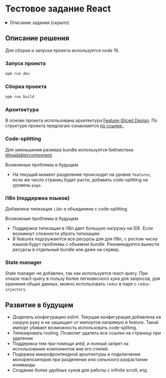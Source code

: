 # Тестовое задание React

<details>
<summary>Описание задания (скрыто)</summary>

### Создайте приложение с использованием

1. react
2. Любой стейт менеджер по желанию или без него
3. axios/ky/react query/rtk
4. Сборщик по желанию(vite приоритетный)
5. Архитектура на выбор
6. Библиотека компонентов - любая или без нее

### Приложение должно

Запросом доставать список данных из любого открытого источника(ex <https://api.punkapi.com/v2/beers> <https://api.punkapi.com/v2/beers?page=2&per_page=80>, ...) -> формировать карточки (если используете стейт-менеджер - сохранять в нем) -> подгружать новый список с использованием логики бесконечного скролла (самописный или из библиотеки компонентов по выбору)

### Дизайн произвольный

### Оценка задания строится на

1. Построении файловой структуры, Архитектура проекта
2. Декомпозиция компонентов
3. Работа с АПИ
4. Работа внутри компонента(жизненные циклы, хуки)

Преимущество, но необязательно - типизация с помощью TS

После завершения проект завернуть в git и выложить в открытом репозитории в github/gitlab

</details>

## Описание решения

Для сборки и запуска проекта используется node 16.

### Запуск проекта

```sh
npm run dev
```

### Сборка проекта

```sh
npm run build
```

### Архитектура

В основе проекта использована архитектура [Feature-Sliced Design](https://feature-sliced.design/). По структуре проекта предлагаю ознакомится [по ссылке.](https://feature-sliced.design/docs/reference/layers).

### Code-splitting

Для уменьшения размера bundle используется библиотека [@loadable/component](https://loadable-components.com/docs/).

Возможные проблемы в будущем

- На текущий момент разделение происходит на уровне `features`, если же число страниц будет расти, добавить code-splitting на уровень `page`.

### i18n (поддержка языков)

Добавлена типизация `i18n` и объединена с code-splitting.

Возможные проблемы в будущем

- Поддержка типизации в i18n дает большую нагрузку на IDE. Если возникнут сложности убрать типизацию
- В features подгружаются все ресурсы для для i18n, с ростом числа языков будут проблемы с объемом bundle. Рекомендуется вынести ресурсы в отдельный bundle или даже на сервер.

### State manager

State manager не добавлен, так как используется react-query. При отказе react-query в пользу более легковесного хука для запросов, для хранения общих данных, можно использовать `redux` в паре с `redux-injectors`.

## Развитие в будущем

- Доделать конфигурацию eslint. Текущая конфигурация добавлена на скорую руку и не защищает от импортов напрямую в feature. Такой импорт убивает возможность использовать code-spliting.
- Типизировать routing. Позволит удалять все ссылки на страницу при удалении
- Поддержка тем при помощи antd, и полный запрет на использование компонентов вне его стилей.
- Подержка микрофронтендной архитектуры и подключение монорепозитория при разденении или сильноого разрастании комманды
- Создание более удобных хуков для работы с infinite scroll, итд

